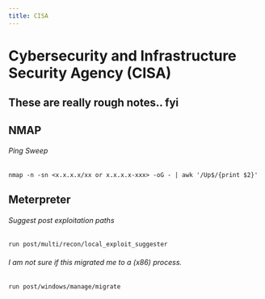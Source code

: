 ```yaml
---
title: CISA
---
```


# Cybersecurity and Infrastructure Security Agency (CISA)

## These are really rough notes.. fyi

## NMAP
###### Ping Sweep
```
nmap -n -sn <x.x.x.x/xx or x.x.x.x-xxx> -oG - | awk '/Up$/{print $2}'
```

## Meterpreter
###### Suggest post exploitation paths
```
run post/multi/recon/local_exploit_suggester
```
###### I am not sure if this migrated me to a (x86) process. 
```
run post/windows/manage/migrate
```